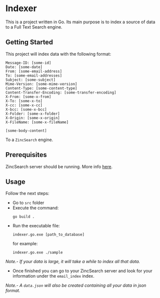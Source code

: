 # Indexer

This is a project written in Go. Its main purpose is to index a source of data to a Full Text Search engine.

## Getting Started

This project will index data with the following format:
```
Message-ID: [some-id]
Date: [some-date]
From: [some-email-address]
To: [some-email-addresses]
Subject: [some-subject]
Mime-Version: [some-mime-version]
Content-Type: [some-content-type]
Content-Transfer-Encoding: [some-transfer-encoding]
X-From: [some-x-from]
X-To: [some-x-to]
X-cc: [some-x-cc]
X-bcc: [some-x-bcc]
X-Folder: [some-x-folder]
X-Origin: [some-x-origin]
X-FileName: [some-x-fileName]

[some-body-content]
```

To a `ZincSearch` engine.

## Prerequisites

ZincSearch server should be running. More info [here](https://docs.zincsearch.com/quickstart/#installation). 

## Usage
Follow the next steps:
- Go to `src` folder
- Execute the command:
    ```
    go build .
    ```
- Run the executable file:
    ```
    indexer.go.exe [path_to_database]
    ```
    for example:
    ```
    indexer.go.exe ./sample
    ```
*Note.- If your data is large, it will take a while to index all that data.*

- Once finished you can go to your ZincSearch server and look for your information under the `email_index` index.

*Note.- A `data.json` will also be created containing all your data in json format.*
